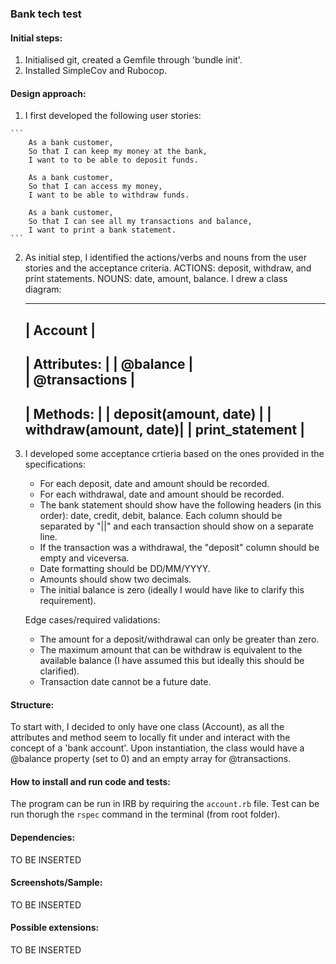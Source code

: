 ### Bank tech test

#### Initial steps: 
 1. Initialised git, created a Gemfile through 'bundle init'.
 2. Installed SimpleCov and Rubocop.

#### Design approach: 

 1.  I first developed the following user stories:

    ``` 
        As a bank customer, 
        So that I can keep my money at the bank, 
        I want to to be able to deposit funds.

        As a bank customer, 
        So that I can access my money, 
        I want to be able to withdraw funds.

        As a bank customer, 
        So that I can see all my transactions and balance, 
        I want to print a bank statement. 
    ```
                
 2. As initial step, I identified the actions/verbs and nouns from the user stories and the acceptance criteria. ACTIONS: deposit, withdraw, and print statements. NOUNS: date, amount, balance. I drew a class diagram:

    --------------------------
    |        Account         |
    --------------------------
    |  Attributes:           |
    |  @balance              |   
    |  @transactions         |           
    --------------------------
    |  Methods:              |
    |  deposit(amount, date) |
    |  withdraw(amount, date)|
    |  print_statement       |
    --------------------------

 3. I developed some acceptance crtieria based on the ones provided in the specifications: 

    - For each deposit, date and amount should be recorded.
    - For each withdrawal, date and amount should be recorded.
    - The bank statement should show have the following headers (in this order): date, credit, debit, balance. Each column should be separated by "||" and each transaction should show on a separate line.
    - If the transaction was a withdrawal, the "deposit" column should be empty and viceversa.
    - Date formatting should be DD/MM/YYYY.
    - Amounts should show two decimals.
    - The initial balance is zero (ideally I would have like to clarify this requirement).

    Edge cases/required validations:
    - The amount for a deposit/withdrawal can only be greater than zero.
    - The maximum amount that can be withdraw is equivalent to the available balance (I have assumed this but ideally this should be clarified).
    - Transaction date cannot be a future date. 

#### Structure:
To start with, I decided to only have one class (Account), as all the attributes and method seem to locally fit under and interact with the concept of a 'bank account'. Upon instantiation, the class would have a @balance property (set to 0) and an empty array for @transactions. 

#### How to install and run code and tests:

The program can be run in IRB by requiring the ```account.rb``` file. Test can be run thorugh the ```rspec``` command in the terminal (from root folder).

#### Dependencies:

TO BE INSERTED

#### Screenshots/Sample:

TO BE INSERTED

#### Possible extensions:

TO BE INSERTED
